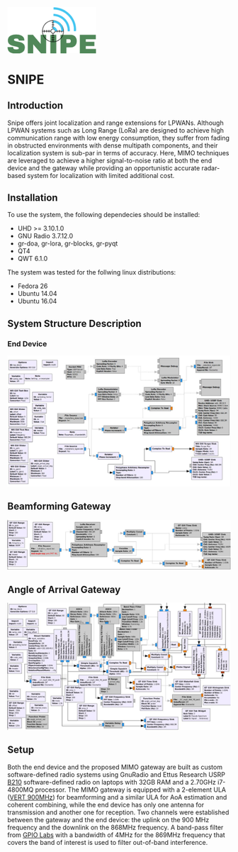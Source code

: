 
<img src="img/Snipe_logo.png" alt="drawing" width="200"/>

# SNIPE

## Introduction

Snipe offers joint localization and range extensions for LPWANs. Although LPWAN systems such as Long Range (LoRa) are designed to achieve high communication range with low energy consumption, they suffer from fading in obstructed environments with dense multipath components, and their localization system is sub-par in terms of accuracy. Here, MIMO techniques are leveraged to achieve a higher signal-to-noise ratio at both the end device and the gateway while providing an opportunistic accurate radar-based system for localization with limited additional cost.

## Installation

To use the system, the following dependecies should be installed:

* UHD >= 3.10.1.0
* GNU Radio 3.7.12.0
* gr-doa, gr-lora, gr-blocks, gr-pyqt
* QT4
* QWT 6.1.0

The system was tested for the follwing linux distributions:

* Fedora 26
* Ubuntu 14.04
* Ubuntu 16.04

## System Structure Description

### End Device

<img src="img/Enddevice.jpg" alt="drawing" style="width:600px;"/>

## Beamforming Gateway

<img src="img/Beamform_Gateway.jpg" alt="drawing" style="width:600px;"/>

## Angle of Arrival Gateway

<img src="img/AoA_Gateway.jpg" alt="drawing" style="width:600px;"/>

## Setup

Both the end device and the proposed MIMO gateway are built as custom software-defined radio systems using GnuRadio and Ettus Research USRP [B210](https://www.ettus.com/all-products/ub210-kit/) software-defined radio on laptops with 32GB RAM and a 2.70GHz i7-4800MQ processor.
The MIMO gateway is equipped with a 2-element ULA ([VERT 900MHz](https://www.ettus.com/all-products/vert900/)) for beamforming and a similar ULA for AoA estimation and coherent combining, while the end device has only one antenna for transmission and another one for reception.
Two channels were established between the gateway and the end device: the uplink on the 900 MHz frequency and the downlink on the 868MHz frequency. A band-pass filter from [GPIO Labs](https://www.tindie.com/products/gpio/869-mhz-filter-4-mhz-bandwidth/) with a bandwidth of 4MHz for the 869MHz frequency that covers the band of interest is used to filter out-of-band interference.
